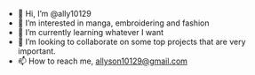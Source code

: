 - 👋 Hi, I’m @ally10129
- 👀 I’m interested in manga, embroidering and fashion
- 🌱 I’m currently learning whatever I want
- 💞️ I’m looking to collaborate on some top projects that are very important. 
- 📫 How to reach me, allyson10129@gmail.com

<!---
ally10129/ally10129 is a ✨ special ✨ repository because its `README.md` (this file) appears on your GitHub profile.
You can click the Preview link to take a look at your changes.
--->
